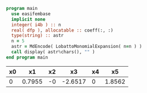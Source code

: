 ```fortran
program main
  use easifembase
  implicit none
  integer( i4b ) :: n
  real( dfp ), allocatable :: coeff(:, :)
  type(string) :: astr
  n = 5
  astr = MdEncode( LobattoMonomialExpansion( n=n ) )
  call display( astr%chars(), "" )
end program main
```

| x0 | x1     | x2 | x3      | x4 | x5     |
| -- | ------ | -- | ------- | -- | ------ |
| 0  | 0.7955 | -0 | -2.6517 | 0  | 1.8562 |
